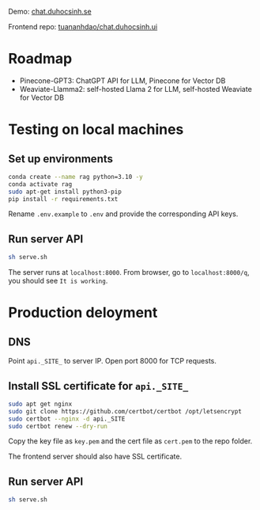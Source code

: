 Demo: [chat.duhocsinh.se](https://chat.duhocsinh.se)

Frontend repo: [tuananhdao/chat.duhocsinh.ui](https://github.com/tuananhdao/chat.duhocsinh.ui)

# Roadmap
- Pinecone-GPT3: ChatGPT API for LLM, Pinecone for Vector DB
- Weaviate-Llamma2: self-hosted Llama 2 for LLM, self-hosted Weaviate for Vector DB

# Testing on local machines

## Set up environments

```bash
conda create --name rag python=3.10 -y
conda activate rag
sudo apt-get install python3-pip
pip install -r requirements.txt
```

Rename `.env.example` to `.env` and provide the corresponding API keys.

## Run server API

```bash
sh serve.sh
```
The server runs at `localhost:8000`. From browser, go to `localhost:8000/q`, you should see `It is working`.

# Production deloyment

## DNS

Point `api._SITE_` to server IP. Open port 8000 for TCP requests.

## Install SSL certificate for `api._SITE_`

```bash
sudo apt get nginx
sudo git clone https://github.com/certbot/certbot /opt/letsencrypt
sudo certbot --nginx -d api._SITE
sudo certbot renew --dry-run
```
Copy the key file as `key.pem` and the cert file as `cert.pem` to the repo folder.

The frontend server should also have SSL certificate. 

## Run server API
```bash
sh serve.sh
```